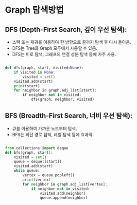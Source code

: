 # Graph 탐색방법

## DFS (Depth-First Search, 깊이 우선 탐색):
- 스택 또는 재귀를 이용하여 한 방향으로 끝까지 탐색 후 다시 돌아옴.
- DFS는 Tree와 Graph 모두에서 사용할 수 있음.
- DFS는 미로 탐색, 그래프의 연결 성분 탐색 등에 자주 사용.

```python

def dfs(graph, start, visited=None):
    if visited is None:
        visited = set()
    visited.add(start)
    print(start)
    for neighbor in graph.adj_list[start]:
        if neighbor not in visited:
            dfs(graph, neighbor, visited)

```

## BFS (Breadth-First Search, 너비 우선 탐색):
- 큐를 이용하여 가까운 노드부터 탐색.
- BFS는 최단 경로 탐색, 레벨 탐색 등에 효과적.

```python

from collections import deque
def bfs(graph, start):
    visited = set()
    queue = deque([start])
    visited.add(start)
    while queue:
        vertex = queue.popleft()
        print(vertex)
        for neighbor in graph.adj_list[vertex]:
            if neighbor not in visited:
                visited.add(neighbor)
                queue.append(neighbor)

```
